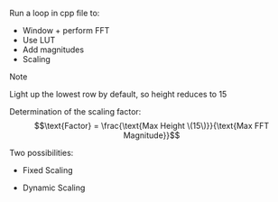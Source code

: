 Run a loop in cpp file to:
- Window + perform FFT 
- Use LUT
- Add magnitudes
- Scaling

> [!NOTE]
> Light up the lowest row by default, so height reduces to 15 

Determination of the scaling factor:\
$$\text{Factor} = \frac{\text{Max Height \(15\)}}{\text{Max FFT Magnitude}}$$

Two possibilities:
- Fixed Scaling

- Dynamic Scaling
